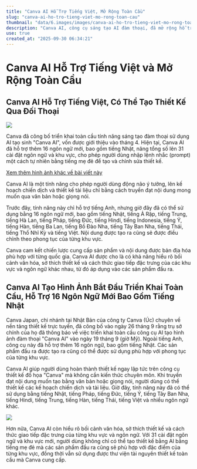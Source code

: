 ```yaml
---
title: "Canva AI Hỗ Trợ Tiếng Việt, Mở Rộng Toàn Cầu"
slug: "canva-ai-ho-tro-tieng-viet-mo-rong-toan-cau"
thumbnail: "data/6.images/images/canva-ai-ho-tro-tieng-viet-mo-rong-toan-cau.webp"
description: "Canva AI, công cụ sáng tạo AI đàm thoại, đã mở rộng hỗ trợ thêm 16 ngôn ngữ bao gồm tiếng Việt, cho phép người dùng tạo và chỉnh sửa thiết kế dễ dàng bằng tiếng mẹ đẻ."
use: true
created_at: "2025-09-30 06:34:21"
---
```


# Canva AI Hỗ Trợ Tiếng Việt và Mở Rộng Toàn Cầu

## Canva AI Hỗ Trợ Tiếng Việt, Có Thể Tạo Thiết Kế Qua Đối Thoại

![](/images/20250929-00000008-impress-000-1-view.webp)

Canva đã công bố triển khai toàn cầu tính năng sáng tạo đàm thoại sử dụng AI tạo sinh "Canva AI", vốn được giới thiệu vào tháng 4. Hiện tại, Canva AI đã hỗ trợ thêm 16 ngôn ngữ mới, bao gồm tiếng Nhật, nâng tổng số lên 31 cài đặt ngôn ngữ và khu vực, cho phép người dùng nhập lệnh nhắc (prompt) một cách tự nhiên bằng tiếng mẹ đẻ để tạo và chỉnh sửa thiết kế.

[Xem thêm hình ảnh khác về bài viết này](https://www.watch.impress.co.jp/img/ipw/docs/2050/819/html/02_o.jpg.html)

Canva AI là một tính năng cho phép người dùng động não ý tưởng, lên kế hoạch chiến dịch và thiết kế tài liệu chỉ bằng cách truyền đạt nội dung mong muốn qua văn bản hoặc giọng nói.

Trước đây, tính năng này chỉ hỗ trợ tiếng Anh, nhưng giờ đây đã có thể sử dụng bằng 16 ngôn ngữ mới, bao gồm tiếng Nhật, tiếng Ả Rập, tiếng Trung, tiếng Hà Lan, tiếng Pháp, tiếng Đức, tiếng Hindi, tiếng Indonesia, tiếng Ý, tiếng Hàn, tiếng Ba Lan, tiếng Bồ Đào Nha, tiếng Tây Ban Nha, tiếng Thái, tiếng Thổ Nhĩ Kỳ và tiếng Việt. Nội dung được tạo ra cũng sẽ được điều chỉnh theo phong tục của từng khu vực.

Canva cam kết chiến lược cung cấp sản phẩm và nội dung được bản địa hóa phù hợp với từng quốc gia. Canva AI được cho là có khả năng hiểu rõ bối cảnh văn hóa, sở thích thiết kế và cách thức giao tiếp đặc trưng của các khu vực và ngôn ngữ khác nhau, từ đó áp dụng vào các sản phẩm đầu ra.

## Canva AI Tạo Hình Ảnh Bắt Đầu Triển Khai Toàn Cầu, Hỗ Trợ 16 Ngôn Ngữ Mới Bao Gồm Tiếng Nhật

Canva Japan, chi nhánh tại Nhật Bản của công ty Canva (Úc) chuyên về nền tảng thiết kế trực tuyến, đã công bố vào ngày 26 tháng 9 rằng trụ sở chính của họ đã thông báo về việc triển khai toàn cầu công cụ AI tạo hình ảnh đàm thoại "Canva AI" vào ngày 19 tháng 9 (giờ Mỹ). Ngoài tiếng Anh, công cụ này đã hỗ trợ thêm 16 ngôn ngữ, bao gồm tiếng Nhật. Các sản phẩm đầu ra được tạo ra cũng có thể được sử dụng phù hợp với phong tục của từng khu vực.

Canva AI giúp người dùng hoàn thành thiết kế ngay lập tức trên công cụ thiết kế đồ họa "Canva" mà không cần kiến thức chuyên môn. Khi truyền đạt nội dung muốn tạo bằng văn bản hoặc giọng nói, người dùng có thể thiết kế các kế hoạch chiến dịch và tài liệu. Giờ đây, tính năng này đã có thể sử dụng bằng tiếng Nhật, tiếng Pháp, tiếng Đức, tiếng Ý, tiếng Tây Ban Nha, tiếng Hindi, tiếng Trung, tiếng Hàn, tiếng Thái, tiếng Việt và nhiều ngôn ngữ khác.

![](/images/20250929-00000002-webtan-000-2-view.webp)

Hơn nữa, Canva AI còn hiểu rõ bối cảnh văn hóa, sở thích thiết kế và cách thức giao tiếp đặc trưng của từng khu vực và ngôn ngữ. Với 31 cài đặt ngôn ngữ và khu vực mới, người dùng không chỉ có thể tạo thiết kế bằng AI bằng tiếng mẹ đẻ mà các sản phẩm đầu ra cũng sẽ phù hợp với đặc điểm của từng khu vực, đồng thời vẫn sử dụng được thư viện tài nguyên thiết kế toàn cầu mà Canva cung cấp.